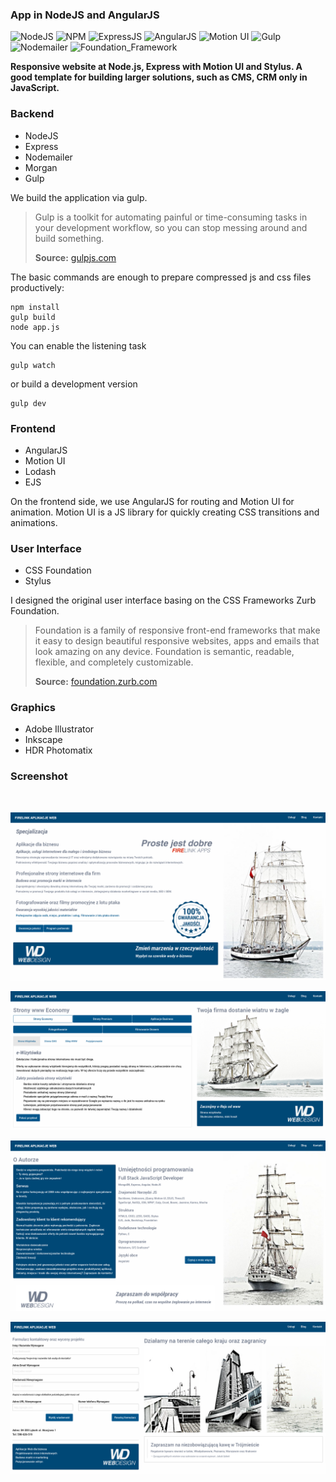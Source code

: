 ### App in NodeJS and AngularJS


![NodeJS](https://img.shields.io/badge/NodeJS-9.11-blue.svg)
![NPM](https://img.shields.io/badge/NPM-5.60-blue.svg)
![ExpressJS](https://img.shields.io/badge/Express-4.15-blue.svg)
![AngularJS](https://img.shields.io/badge/AngularJS-1.65-blue.svg)
![Motion UI](https://img.shields.io/badge/Motion_UI-1.22-blue.svg)
![Gulp](https://img.shields.io/badge/Gulp-3.91-blue.svg)
![Nodemailer](https://img.shields.io/badge/Nodemailer-2.42-blue.svg)
![Foundation_Framework](https://img.shields.io/badge/Foundation_Framework-6.43-blue.svg)


**Responsive website at Node.js, Express with Motion UI and Stylus. A good template for building larger solutions, such as CMS, CRM only in JavaScript.**
### Backend

- NodeJS
- Express
- Nodemailer
- Morgan
- Gulp

We build the application via gulp. 

> Gulp is a toolkit for automating painful or time-consuming tasks in your development workflow, so you can stop messing around and build something.
>
>**Source:** [gulpjs.com](https://https://gulpjs.com/)

The basic commands are enough to prepare compressed js and css files productively:

```
npm install
gulp build
node app.js
```
You can enable the listening task
```
gulp watch
```
or build a development version
```
gulp dev
```
### Frontend

- AngularJS
- Motion UI
- Lodash
- EJS

On the frontend side, we use AngularJS for routing and Motion UI for animation. Motion UI is a JS library for quickly creating CSS transitions and animations.

### User Interface

- CSS Foundation
- Stylus

I designed the original user interface basing on the CSS Frameworks Zurb Foundation. 

> Foundation is a family of responsive front-end frameworks that make it easy to design beautiful responsive websites, apps and emails that look amazing on any device. Foundation is semantic, readable, flexible, and completely customizable.
>
>**Source:** [foundation.zurb.com](https://foundation.zurb.com)

### Graphics

- Adobe Illustrator
- Inkscape
- HDR Photomatix

### Screenshot
<br>

![alt text](docs/spa1.png)

![alt text](docs/spa2.png)

![alt text](docs/spa3.png)

![alt text](docs/spa5.png)
